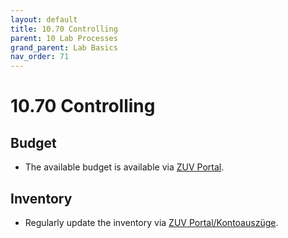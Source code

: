 ```yaml
---
layout: default
title: 10.70 Controlling
parent: 10 Lab Processes
grand_parent: Lab Basics
nav_order: 71
---
```


# 10.70 Controlling

## Budget

- The available budget is available via [ZUV Portal](https://zuvportal.uni-bamberg.de/).

## Inventory

- Regularly update the inventory via [ZUV Portal/Kontoauszüge](https://zuvportal.uni-bamberg.de/).

